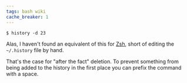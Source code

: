 ```yaml
---
tags: bash wiki
cache_breaker: 1
---
```


```shell
$ history -d 23
```

Alas, I haven't found an equivalent of this for [Zsh](/wiki/Zsh), short of editing the `~/.history` file by hand.

That's the case for "after the fact" deletion. To prevent something from being added to the history in the first place you can prefix the command with a space.
